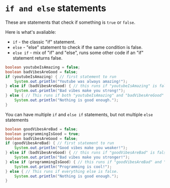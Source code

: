 # `if and else` statements


These are statements that check if something is `true` or `false`.


Here is what's avaliable:
- `if` - the classic "if" statement.
- `else` - "else" statement to check if the same condition is false.
- `else if` - mix of "if" and "else", runs some other code if an "if" statement returns false.


```java
boolean youtubeIsAmazing = false;
boolean badVibesAreGood = false;
if (youtubeIsAmazing) { // first statement to run
    System.out.println("Youtube was always amazing!");
} else if (badVibesAreGood) { // this runs if "youtubeIsAmazing" is false.
    System.out.println("Bad vibes make you strong!");
} else { // This runs if both "youtubeIsAmazing" and "badVibesAreGood" are false. (this check succeeds)
    System.out.println("Nothing is good enough.");
}
```


You can have multiple `if` and `else if` statements, but not multiple `else` statements

```java
boolean goodVibesAreBad = false;
boolean programmingIsGood = true;
boolean badVibesAreGood = false;
if (goodVibesAreBad) { // first statement to run
    System.out.println("Good vibes make you weaker!");
} else if (badVibesAreGood) { // this runs if "goodVibesAreBad" is false.
    System.out.println("Bad vibes make you stronger!");
} else if (programmingIsGood) { // this runs if "goodVibesAreBad" and "badVibesAreGood" are false. (this check succeeds)
    System.out.println("Programming is cool!");
} else { // This runs if everything else is false.
    System.out.println("Nothing is good enough.");
}
```
